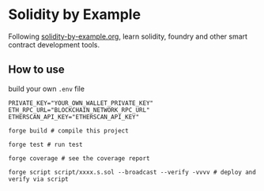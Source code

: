 # Solidity by Example

Following [solidity-by-example.org](https://solidity-by-example.org), learn solidity, foundry and other smart contract development tools.

## How to use

build your own `.env` file

```shell
PRIVATE_KEY="YOUR_OWN_WALLET_PRIVATE_KEY"
ETH_RPC_URL="BLOCKCHAIN_NETWORK_RPC_URL"
ETHERSCAN_API_KEY="ETHERSCAN_API_KEY"
```

```shell
forge build # compile this project

forge test # run test

forge coverage # see the coverage report

forge script script/xxxx.s.sol --broadcast --verify -vvvv # deploy and verify via script
```
